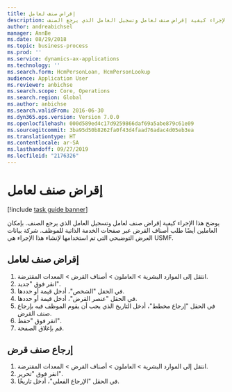 ```yaml
---
title: إقراض صنف لعامل
description: يوضح هذا الإجراء كيفية إقراض صنف لعامل وتسجيل العامل الذي يرجع الصنف.
author: andreabichsel
manager: AnnBe
ms.date: 08/29/2018
ms.topic: business-process
ms.prod: ''
ms.service: dynamics-ax-applications
ms.technology: ''
ms.search.form: HcmPersonLoan, HcmPersonLookup
audience: Application User
ms.reviewer: anbichse
ms.search.scope: Core, Operations
ms.search.region: Global
ms.author: anbichse
ms.search.validFrom: 2016-06-30
ms.dyn365.ops.version: Version 7.0.0
ms.openlocfilehash: 000d589ed4c17d9259866daf69a5abe879c61e09
ms.sourcegitcommit: 3ba95d50b8262fa0f43d4faad76adac4d05eb3ea
ms.translationtype: HT
ms.contentlocale: ar-SA
ms.lasthandoff: 09/27/2019
ms.locfileid: "2176326"
---
```

# <a name="loan-item-to-a-worker"></a>إقراض صنف لعامل

[!include [task guide banner](../../includes/task-guide-banner.md)]

يوضح هذا الإجراء كيفية إقراض صنف لعامل وتسجيل العامل الذي يرجع الصنف. بإمكان العاملين أيضًا طلب أصناف القرض عبر صفحات الخدمة الذاتية للموظف. شركة بيانات العرض التوضيحي التي تم استخدامها لإنشاء هذا الإجراء هي USMF.


## <a name="loan-item-to-a-worker"></a>إقراض صنف لعامل
1. انتقل إلى الموارد البشرية > العاملون > أصناف القرض > المعدات المقترضة.
2. انقر فوق "جديد".
3. في الحقل "الشخص"، أدخل قيمة أو حددها.
4. في الحقل "عنصر القرض"، أدخل قيمة أو حددها.
5. في الحقل "إرجاع مخطط‬"، أدخل التاريخ الذي يجب أن يقوم الموظف فيه بإرجاع صنف القرض.
6. انقر فوق "حفظ".
7. قم بإغلاق الصفحة.

## <a name="return-a-loan-item"></a>إرجاع صنف قرض
1. انتقل إلى الموارد البشرية > العاملون > أصناف القرض > المعدات المقترضة.
2. انقر فوق "تحرير".
3. في الحقل "الإرجاع الفعلي‬"، أدخل تاريخًا.


